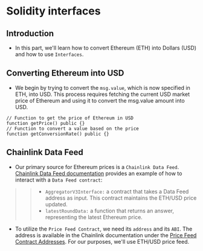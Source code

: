 # Solidity interfaces

## Introduction
- In this part, we'll learn how to convert Ethereum (ETH) into Dollars (USD) and how to use `Interfaces`.

## Converting Ethereum into USD
- We begin by trying to convert the `msg.value`, which is now specified in ETH, into USD. This process requires fetching the current USD market price of Ethereum and using it to convert the msg.value amount into USD.
```
// Function to get the price of Ethereum in USD
function getPrice() public {}
// Function to convert a value based on the price
function getConversionRate() public {}
```

## Chainlink Data Feed
- Our primary source for Ethereum prices is a `Chainlink Data Feed`. [Chainlink Data Feed documentation](https://docs.chain.link/data-feeds/using-data-feeds) provides an example of how to interact with a `Data Feed contract`:

>> - `AggregatorV3Interface:` a contract that takes a Data Feed address as input. This contract maintains the ETH/USD price updated.
>> - `latestRoundData:` a function that returns an answer, representing the latest Ethereum price.

- To utilize the `Price Feed Contract`, we need its `address` and its `ABI`. The address is available in the Chainlink documentation under the [Price Feed Contract Addresses](https://docs.chain.link/data-feeds/price-feeds/addresses?network=ethereum&page=1). For our purposes, we'll use ETH/USD price feed.
